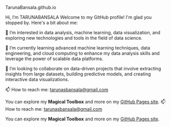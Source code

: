 TarunaBansala.github.io

 Hi, I’m TARUNABANSALA
Welcome to my GitHub profile! I'm glad you stopped by. Here's a bit about me:

👀 I’m interested in data analysis, machine learning, data visualization, and exploring new technologies and tools in the field of data science.

🌱 I’m currently learning advanced machine learning techniques, data engineering, and cloud computing to enhance my data analysis skills and leverage the power of scalable data platforms.

💞️ I’m looking to collaborate on data-driven projects that involve extracting insights from large datasets, building predictive models, and creating interactive data visualizations.

📫 How to reach me: tarunasbansala@gmail.com

You can explore my **Magical Toolbox** and more on my [GitHub Pages site](https://TARUNABANSALA.github.io).
📫 How to reach me: tarunasbansala@gmail.com

You can explore my **Magical Toolbox** and more on my [GitHub Pages site](https://TARUNABANSALA.github.io).
